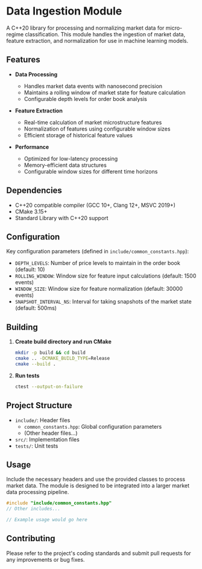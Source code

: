 # Data Ingestion Module

A C++20 library for processing and normalizing market data for micro-regime classification. This module handles the ingestion of market data, feature extraction, and normalization for use in machine learning models.

## Features

- **Data Processing**
  - Handles market data events with nanosecond precision
  - Maintains a rolling window of market state for feature calculation
  - Configurable depth levels for order book analysis
  
- **Feature Extraction**
  - Real-time calculation of market microstructure features
  - Normalization of features using configurable window sizes
  - Efficient storage of historical feature values

- **Performance**
  - Optimized for low-latency processing
  - Memory-efficient data structures
  - Configurable window sizes for different time horizons

## Dependencies

- C++20 compatible compiler (GCC 10+, Clang 12+, MSVC 2019+)
- CMake 3.15+
- Standard Library with C++20 support

## Configuration

Key configuration parameters (defined in `include/common_constants.hpp`):

- `DEPTH_LEVELS`: Number of price levels to maintain in the order book (default: 10)
- `ROLLING_WINDOW`: Window size for feature input calculations (default: 1500 events)
- `WINDOW_SIZE`: Window size for feature normalization (default: 30000 events)
- `SNAPSHOT_INTERVAL_NS`: Interval for taking snapshots of the market state (default: 500ms)

## Building

1. **Create build directory and run CMake**
   ```bash
   mkdir -p build && cd build
   cmake .. -DCMAKE_BUILD_TYPE=Release
   cmake --build .
   ```

2. **Run tests**
   ```bash
   ctest --output-on-failure
   ```

## Project Structure

- `include/`: Header files
  - `common_constants.hpp`: Global configuration parameters
  - (Other header files...)
- `src/`: Implementation files
- `tests/`: Unit tests

## Usage

Include the necessary headers and use the provided classes to process market data. The module is designed to be integrated into a larger market data processing pipeline.

```cpp
#include "include/common_constants.hpp"
// Other includes...

// Example usage would go here
```

## Contributing

Please refer to the project's coding standards and submit pull requests for any improvements or bug fixes.
